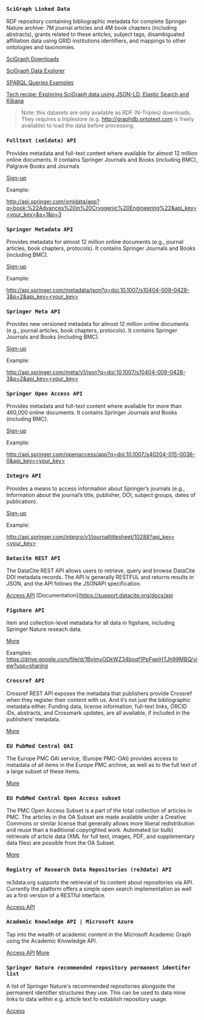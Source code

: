 ### `SciGraph Linked Data`

RDF repository containing bibliographic metadata for complete Springer Nature archive: 7M journal articles and 4M book chapters (including abstracts), grants related to these articles, subject tags, disambiguated affiliation data using GRID institutions identifiers, and mappings to other ontologies and taxonomies.  

[SciGraph Downloads](http://scigraph.springernature.com/explorer/downloads/)

[SciGraph Data Explorer](http://scigraph.springernature.com/explorer/)

[SPARQL Queries Examples](https://github.com/springernature/scigraph/tree/master/2017Q2/hackday-2017-06-23/examples/graphdb)

[Tech recipe: Exploring SciGraph data using JSON-LD, Elastic Search and Kibana](http://www.michelepasin.org/blog/2017/04/06/exploring-scigraph-data-using-elastic-search-and-kibana/)

> Note: this datasets are only available as RDF (N-Triples) downloads. They requires a triplestore (e.g. http://graphdb.ontotext.com is freely available) to load the data before processing.

### `Fulltext (xmldata) API`

Provides metadata and full-text content where available for almost 12 million online documents. It contains Springer Journals and Books (including BMC), Palgrave Books and Journals

[Sign-up](https://dev.springer.com/)

Example:

[http://api.springer.com/xmldata/app?q=book:%22Advances%20in%20Cryogenic%20Engineering%22&api_key=<your_key>&s=1&p=3](http://api.springer.com/xmldata/app?q=book:%22Advances%20in%20Cryogenic%20Engineering%22&api_key=<your_key>&s=1&p=3)

### `Springer Metadata API`

Provides metadata for almost 12 million online documents (e.g., journal articles, book chapters, protocols). It contains Springer Journals and Books (including BMC).

[Sign-up](https://dev.springer.com/)

Example:

[http://api.springer.com/metadata/json?q=doi:10.1007/s10404-009-0428-3&p=2&api_key=<your_key>](http://api.springer.com/metadata/json?q=doi:10.1007/s10404-009-0428-3&p=2&api_key=<your_key>)

### `Springer Meta API` 
Provides new versioned metadata for almost 12 million online documents (e.g., journal articles, book chapters, protocols). It contains Springer Journals and Books (including BMC).

[Sign-up](https://dev.springer.com/)

Example:

[http://api.springer.com/meta/v1/json?q=doi:10.1007/s10404-009-0428-3&p=2&api_key=<your_key>](http://api.springer.com/meta/v1/json?q=doi:10.1007/s10404-009-0428-3&p=2&api_key=<your_key>)

### `Springer Open Access API`

Provides metadata and full-text content where available for more than 460,000 online documents. It contains Springer Journals and Books (including BMC). 

[Sign-up](https://dev.springer.com/)

Example:

[http://api.springer.com/openaccess/app?q=doi:10.1007/s40204-015-0036-0&api_key=<your_key>](http://api.springer.com/openaccess/app?q=doi:10.1007/s40204-015-0036-0&api_key=<your_key>)

### `Integro API`

Provides a means to access information about Springer’s journals (e.g., Information about the journal’s title, publisher, DOI, subject groups, dates of publication).

[Sign-up](https://dev.springer.com/)

Example:

[http://api.springer.com/integro/v1/journaltitlesheet/10288?api_key=<your_key>](http://api.springer.com/integro/v1/journaltitlesheet/10288?api_key=<your_key>)

### `Datacite REST API`

The DataCite REST API allows users to retrieve, query and browse DataCite DOI metadata records. The API is generally RESTFUL and returns results in JSON, and the API follows the JSONAPI specification. 

[Access API](https://api.datacite.org/)
[Documentation](https://support.datacite.org/docs/api

### `Figshare API`

Item and collection-level metadata for all data in figshare, including Springer Nature reseach data.

[More](https://docs.figshare.com/#figshare_documentation_api_description)

Examples:
https://drive.google.com/file/d/1BvimvODkWZ34boqf1PpFgeiHTJh99MBQ/view?usp=sharing

### `Crossref API`

Crossref REST API exposes the metadata that publishers provide Crossref when they register their content with us. And it’s not just the bibliographic metadata either. Funding data, license information, full-text links, ORCID iDs, abstracts, and Crossmark updates, are all available, if included in the publishers’ metadata.

[More](https://www.crossref.org/services/metadata-delivery/rest-api/)

### `EU PubMed Central OAI`

The Europe PMC OAI service, (Europe PMC-OAI) provides access to metadata of all items in the Europe PMC archive, as well as to the full text of a large subset of these items.

[More](https://europepmc.org/OaiService)

### `EU PubMed Central Open Access subset`

The PMC Open Access Subset is a part of the total collection of articles in PMC. The articles in the OA Subset are made available under a Creative Commons or similar license that generally allows more liberal redistribution and reuse than a traditional copyrighted work. Automated (or bulk) retrievals of article data (XML for full text, images, PDF, and supplementary data files) are possible from the OA Subset.

[More](https://www.ncbi.nlm.nih.gov/pmc/tools/openftlist/)

### `Registry of Research Data Repositories (re3data) API`

re3data.org supports the retrievial of its content about repositories via API. Currently the platform offers a simple open search implementation as well as a first version of a RESTful interface.

[Access API](https://www.re3data.org/api/doc)

### `Academic Knowledge API | Microsoft Azure`

Tap into the wealth of academic content in the Microsoft Academic Graph using the Academic Knowledge API.

[Access API](https://azure.microsoft.com/en-gb/services/cognitive-services/academic-knowledge/)
[More](https://docs.microsoft.com/en-gb/azure/cognitive-services/academic-knowledge/home)

### `Springer Nature recommended repository permanent identifer list`

A list of Springer Nature's recommended repositories alongside the permanent identifier structures they use. This can be used to data mine links to data within e.g. article text to establish repository usage.

[Access](https://docs.google.com/spreadsheets/d/1zjoFhMhTL0uz9kWkAqQOrUQw4OjydxR0sMmnaoqNnOQ/edit?usp=sharing)
